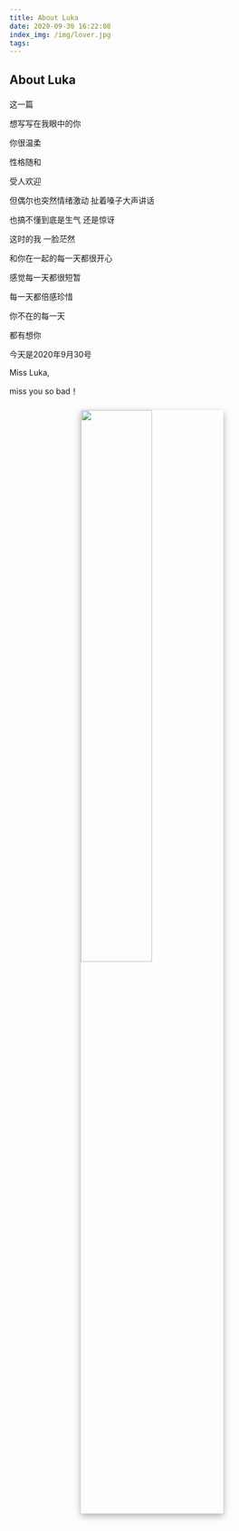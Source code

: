 ```yaml
---
title: About Luka
date: 2020-09-30 16:22:08
index_img: /img/lover.jpg
tags:
---
```


## About Luka

<div id="aplayer" style="margin: 20px 0;"></div>

这一篇

想写写在我眼中的你

你很温柔

性格随和

受人欢迎

但偶尔也突然情绪激动 扯着嗓子大声讲话

也搞不懂到底是生气 还是惊讶

这时的我 一脸茫然

和你在一起的每一天都很开心

感觉每一天都很短暂

每一天都倍感珍惜

你不在的每一天

都有想你

今天是2020年9月30号

Miss Luka,

miss you so bad！

<img src="/img/yahong.jpeg" style="width: 50%;margin: 1.5rem auto;display: block;box-shadow: 0 5px 11px 0 rgba(0,0,0,0.18), 0 4px 15px 0 rgba(0,0,0,0.15) !important;border-radius: 3px;image-orientation:initial"/>

<style>
@import url('//cdn.staticfile.org/aplayer/1.10.1/APlayer.min.css')
</style>
<script src="//cdn.staticfile.org/aplayer/1.10.1/APlayer.min.js" defer></script>
<script type="text/javascript">
  var oldLoadAp = window.onload;
  window.onload = function () {
    oldLoadAp && oldLoadAp();

    new APlayer({
      container: document.getElementById('aplayer'),
      autoplay: false,
      audio: { name: 'La Vie On Rose', artist: 'olivia herdt', url: '/song/la-vie-on-rose.mp3', cover: '/img/la-vie-on-rose.jpg', }
    });
  }
</script>
